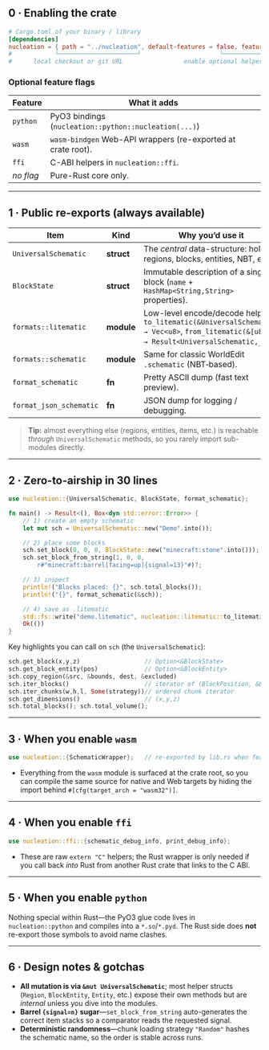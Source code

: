 ## 0 · Enabling the crate

```toml
# Cargo.toml of your binary / library
[dependencies]
nucleation = { path = "../nucleation", default-features = false, features = ["serde"] }
#            └──────────────────────┘                      └───────────────┘
#      local checkout or git URL                 enable optional helpers you need
```

### Optional feature flags

| Feature   | What it adds                                                 |
| --------- | ------------------------------------------------------------ |
| `python`  | PyO3 bindings (`nucleation::python::nucleation(...)`)        |
| `wasm`    | `wasm-bindgen` Web-API wrappers (re-exported at crate root). |
| `ffi`     | C-ABI helpers in `nucleation::ffi`.                          |
| *no flag* | Pure-Rust core only.                                         |

---

## 1 · Public re-exports (always available)

| Item                    | Kind       | Why you’d use it                                                                                                                       |
| ----------------------- | ---------- | -------------------------------------------------------------------------------------------------------------------------------------- |
| `UniversalSchematic`    | **struct** | The *central* data-structure: holds regions, blocks, entities, NBT, etc.                                                               |
| `BlockState`            | **struct** | Immutable description of a single block (`name` + `HashMap<String,String>` properties).                                                |
| `formats::litematic`    | **module** | Low-level encode/decode helpers `to_litematic(&UniversalSchematic) → Vec<u8>`, `from_litematic(&[u8]) → Result<UniversalSchematic,_>`. |
| `formats::schematic`    | **module** | Same for classic WorldEdit `.schematic` (NBT‐based).                                                                                   |
| `format_schematic`      | **fn**     | Pretty ASCII dump (fast text preview).                                                                                                 |
| `format_json_schematic` | **fn**     | JSON dump for logging / debugging.                                                                                                     |

> **Tip:** almost everything else (regions, entities, items, etc.) is reachable *through* `UniversalSchematic` methods, so you rarely import sub-modules directly.

---

## 2 · Zero-to-airship in 30 lines

```rust
use nucleation::{UniversalSchematic, BlockState, format_schematic};

fn main() -> Result<(), Box<dyn std::error::Error>> {
    // 1) create an empty schematic
    let mut sch = UniversalSchematic::new("Demo".into());

    // 2) place some blocks
    sch.set_block(0, 0, 0, BlockState::new("minecraft:stone".into()));
    sch.set_block_from_string(1, 0, 0,
        r#"minecraft:barrel[facing=up]{signal=13}"#)?;

    // 3) inspect
    println!("Blocks placed: {}", sch.total_blocks());
    println!("{}", format_schematic(&sch));

    // 4) save as .litematic
    std::fs::write("demo.litematic", nucleation::litematic::to_litematic(&sch)?)?;
    Ok(())
}
```

Key highlights you can call on `sch` (the `UniversalSchematic`):

```rust
sch.get_block(x,y,z)                  // Option<&BlockState>
sch.get_block_entity(pos)             // Option<&BlockEntity>
sch.copy_region(&src, &bounds, dest, &excluded)
sch.iter_blocks()                     // iterator of (BlockPosition, &BlockState)
sch.iter_chunks(w,h,l, Some(strategy))// ordered chunk iterator
sch.get_dimensions()                  // (x,y,z)
sch.total_blocks(); sch.total_volume();
```

---

## 3 · When you enable **`wasm`**

```rust
use nucleation::{SchematicWrapper};   // re-exported by lib.rs when feature=wasm
```

* Everything from the `wasm` module is surfaced at the crate root, so
  you can compile the same source for native and Web targets by hiding the import
  behind `#[cfg(target_arch = "wasm32")]`.

---

## 4 · When you enable **`ffi`**

```rust
use nucleation::ffi::{schematic_debug_info, print_debug_info};
```

* These are raw `extern "C"` helpers; the Rust wrapper is only needed if you call
  back *into* Rust from another Rust crate that links to the C ABI.

---

## 5 · When you enable **`python`**

Nothing special within Rust—the PyO3 glue code lives in
`nucleation::python` and compiles into a `*.so`/`*.pyd`.
The Rust side does **not** re-export those symbols to avoid name clashes.

---

## 6 · Design notes & gotchas

* **All mutation is via `&mut UniversalSchematic`**; most helper structs
  (`Region`, `BlockEntity`, `Entity`, etc.) expose their own methods but are
  *internal* unless you dive into the modules.
* **Barrel `{signal=n}` sugar**—`set_block_from_string` auto-generates the correct
  item stacks so a comparator reads the requested signal.
* **Deterministic randomness**—chunk loading strategy `"Random"` hashes the
  schematic name, so the order is stable across runs.


